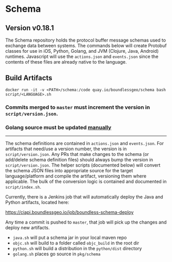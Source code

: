 # Schema

## Version v0.18.1

The Schema repository holds the protocol buffer message schemas used to exchange data between systems.
The commands below will create Protobuf classes for use in iOS, Python, Golang, and JVM (Clojure, Java, Android) runtimes.
Javascript will use the `actions.json` and `events.json` since the contents of these files are already native to the language.

## Build Artifacts
```
docker run -it -v <PATH>/schema:/code quay.io/boundlessgeo/schema bash script/<LANGUAGE>.sh
```

### Commits merged to `master` **must** increment the version in `script/version.json`.

### Golang source must be updated [manually](https://github.com/boundlessgeo/schema#building-schema-artifacts)

---

The schema definitions are contained in `actions.json` and `events.json`. For artifacts that need/use a version number,
the version is in `script/version.json`. Any PRs that make changes to the schema (or add/delete schema definition files)
should always bump the version in `script/version.json`. The helper scripts (documented below) will convert the schema
JSON files into appropriate source for the target language/platform and compile the artifact, versioning them where
applicable. The bulk of the conversion logic is contained and documented in `script/index.sh`.

Currently, there is a Jenkins job that will automatically deploy the Java and Python artifacts, located here:

https://ciapi.boundlessgeo.io/job/boundless-schema-deploy

Any time a commit is pushed to `master`, that job will pick up the changes and deploy new artifacts.

- `java.sh` will put a schema jar in your local maven repo
- `objc.sh` will build to a folder called `objc_build` in the root dir
- `python.sh` will build a distribution in the `python/dist` directory
- `golang.sh` places go source in `pkg/schema`
